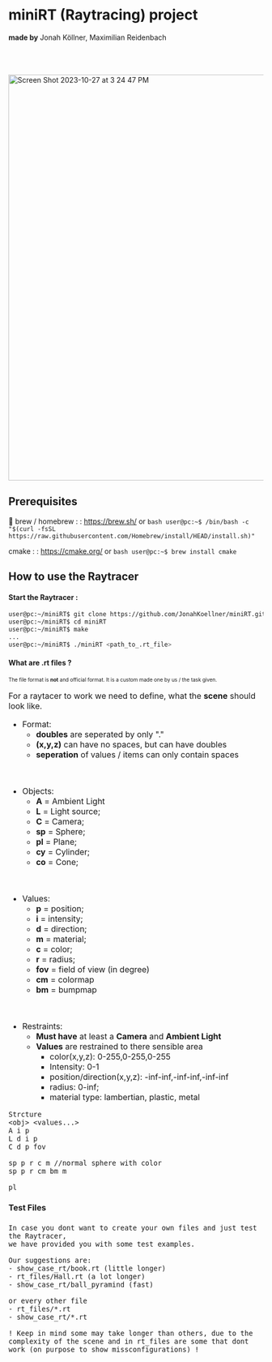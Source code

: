 # miniRT (Raytracing) project

**made by** Jonah Köllner, Maximilian Reidenbach

<br>
<br>
<br>


<img width="801" alt="Screen Shot 2023-10-27 at 3 24 47 PM" src="https://github.com/JonahKoellner/miniRT/assets/33061141/209997d8-1ce5-4a3a-811e-6fcc8805f365">

## Prerequisites

🍺 brew / homebrew :
: https://brew.sh/
or
	```bash
	user@pc:~$ /bin/bash -c "$(curl -fsSL https://raw.githubusercontent.com/Homebrew/install/HEAD/install.sh)"
	```

cmake :
: https://cmake.org/
or
	```bash
	user@pc:~$ brew install cmake
	```
<br>

## How to use the Raytracer
#### Start the Raytracer :

```bash
user@pc:~/miniRT$ git clone https://github.com/JonahKoellner/miniRT.git
user@pc:~/miniRT$ cd miniRT
user@pc:~/miniRT$ make
...
user@pc:~/miniRT$ ./miniRT <path_to_.rt_file>
```

#### What are .rt files ?
<font size="1">

The file format is **not** and official format. It is a custom made one by us / the task given.
<font size="3">

For a raytacer to work we need to define, what the **scene** should look like.
<font size="3">

* Format:
	* **doubles** are seperated by only "."
	* **(x,y,z)** can have no spaces, but can have doubles
	* **seperation** of values / items can only contain spaces
<br>

* Objects:
	* **A** = Ambient Light
	* **L** = Light source;
	* **C** = Camera;
	* **sp** = Sphere;
	* **pl** = Plane;
	* **cy** = Cylinder;
	* **co** = Cone;
<br>

* Values:
	* **p** = position;
	* **i** = intensity;
	* **d** = direction;
	* **m** = material;
	* **c** = color;
	* **r** = radius;
	* **fov** = field of view (in degree)
	* **cm** = colormap
	* **bm** = bumpmap
<br>

* Restraints:
	* **Must have** at least a **Camera** and **Ambient Light**
	* **Values** are restrained to there sensible area
		* color(x,y,z): 0-255,0-255,0-255
		* Intensity: 0-1
		* position/direction(x,y,z): -inf-inf,-inf-inf,-inf-inf
		* radius: 0-inf;
		* material type: lambertian, plastic, metal


````
Strcture
<obj> <values...>
A i p
L d i p
C d p fov

sp p r c m //normal sphere with color
sp p r cm bm m

pl
````

#### Test Files
	In case you dont want to create your own files and just test the Raytracer,
	we have provided you with some test examples.

	Our suggestions are:
	- show_case_rt/book.rt (little longer)
	- rt_files/Hall.rt (a lot longer)
	- show_case_rt/ball_pyramind (fast)

	or every other file
	- rt_files/*.rt
	- show_case_rt/*.rt

	! Keep in mind some may take longer than others, due to the complexity of the scene and in rt_files are some that dont work (on purpose to show missconfigurations) !





